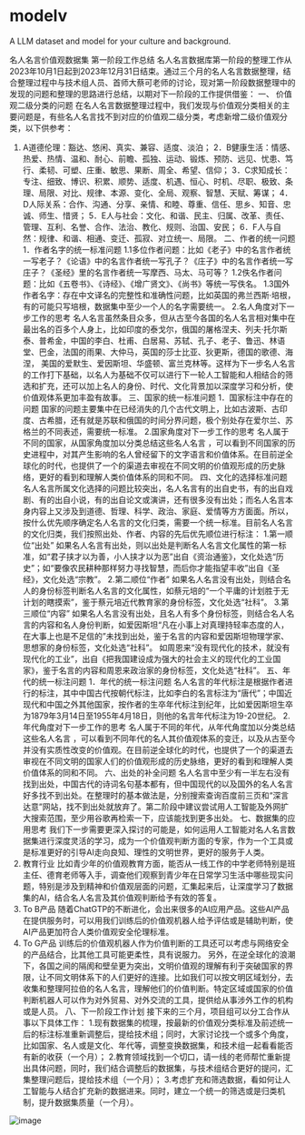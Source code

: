 # modelv
A LLM dataset and model for your culture and background.

名人名言价值观数据集
第一阶段工作总结
名人名言数据库第一阶段的整理工作从2023年10月1日起到2023年12月31日结束。通过三个月的名人名言数据整理，结合整理过程中与技术组人员、首师大蔡可老师的讨论，现对第一阶段数据整理中的发现的问题和整理的思路进行总结，以期对下一阶段的工作提供借鉴：
一、	价值观二级分类的问题
在名人名言数据整理过程中，我们发现与价值观分类相关的主要问题是，有些名人名言找不到对应的价值观二级分类，考虑新增二级价值观分类，以下供参考：
1. A道德伦理：豁达、悠闲、真实、兼容、适度、淡泊；
2．B健康生活：情感、热爱、热情、温和、耐心、前瞻、孤独、运动、锻炼、预防、远见、忧患、笃行、柔韧、可塑、庄重、敏思、果断、周全、希望、信仰；
3．C求知成长：专注、细致、博识、积累、顺势、适度、机遇、恒心、时机、尽职、极致、条理、局限、对比、规律、本源、变化、全局、观察、智慧、天赋、筹谋；
4．D人际关系：合作、沟通、分享、亲情、和睦、尊重、信任、思乡、知音、忠诚、师生、惜贤；
5．E人与社会：文化、和谐、民主、归属、改革、责任、管理、互利、名誉、合作、法治、教化、规则、治国、安民；
6．F人与自然：规律、和谐、相通、变迁、孤寂、对立统一、局限。
二、作者的统一问题
1．作者名字的统一标准问题
1.1多位作者问题：比如《老子》中的名言作者统一写老子？《论语》中的名言作者统一写孔子？《庄子》中的名言作者统一写庄子？《圣经》里的名言作者统一写摩西、马太、马可等？
1.2佚名作者问题：比如《五卷书》、《诗经》、《增广贤文》、《尚书》等统一写佚名。
1.3国外作者名字：存在中文译名的完整性和准确性问题，比如英国的弗兰西斯·培根，有的可能只写培根，数据集中至少一个人的名字需要统一。
2.名人角度对下一步工作的思考
名人名言虽然条目众多，但从古至今各国的名人名言相对集中在最出名的百多个人身上，比如印度的泰戈尔，俄国的屠格涅夫、列夫·托尔斯泰、普希金，中国的李白、杜甫、白居易、苏轼、孔子、老子、鲁迅、林语堂、巴金，法国的雨果、大仲马，英国的莎士比亚、狄更斯，德国的歌德、海涅， 美国的爱默生、爱因斯坦、华盛顿、富兰克林等。这样为下一步名人名言的工作打下基础，以名人为基础不仅可以进行下一轮人工智能和人相结合的筛选和扩充，还可以加上名人的身份、时代、文化背景加以深度学习和分析，使价值观体系更加丰盈有故事。
三、国家的统一标准问题
1．国家标注中存在的问题
国家的问题主要集中在已经消失的几个古代文明上，比如古波斯、古印度、古希腊，还有就是苏联和俄国的时间分界问题，极个别处存在爱尔兰、苏格兰的不同表述，需要统一标准。
2.国家角度对下一步工作的思考
名人属于不同的国家，从国家角度加以分类总结这些名人名言 ，可以看到不同国家的历史进程中，对其产生影响的名人曾经留下的文字语言和价值体系。在目前逆全球化的时代，也提供了一个的渠道去审视在不同文明的价值观形成的历史脉络，更好的看到和理解人类价值体系的同和不同。
四、文化的选择标准问题
名人名言所属文化选择的问题比较突出，名人名言有的出自史书，有的出自戏剧、有的出自小说，有的出自论文或演讲，还有很多没有出处；而名人名言本身内容上又涉及到道德、哲理、科学、政治、家庭、爱情等方方面面。所以，按什么优先顺序确定名人名言的文化归类，需要一个统一标准。目前名人名言的文化归类，我们按照出处、作者、内容的先后优先顺位进行标注：
1.第一顺位“出处”
如果名人名言有出处，则以出处是判断名人名言文化属性的第一标准，如“君子挟才以为善，小人挟才以为恶”出自《资治通鉴》，文化处选“历史”；如“要像农民耕种那样努力寻找智慧，而后你才能指望丰收”出自《圣经》，文化处选“宗教”。
2.第二顺位“作者”
如果名人名言没有出处，则结合名人的身份标签判断名人名言的文化属性，如蔡元培的“一个平庸的计划胜于无计划的瞎摸索”，鉴于蔡元培近代教育家的身份标签，文化处选“社科”。
3.第三顺位“内容”
如果名人名言没有出处，且名人有多个身份标签，则结合名人名言的内容和名人身份判断，如爱因斯坦“凡在小事上对真理持轻率态度的人，在大事上也是不足信的”未找到出处，鉴于名言的内容和爱因斯坦物理学家、思想家的身份标签，文化处选“社科”。
如周恩来“没有现代化的技术，就没有现代化的工业”，出自《把我国建设成为强大的社会主义的现代化的工业国家》，鉴于名言的内容和周恩来政治家的身份标签，文化处选“社科”。
五、年代的统一标注问题
1．年代的统一标注问题
名人名言的年代标注是根据作者进行的标注，其中中国古代按朝代标注，比如李白的名言标注为“唐代”；中国近现代和中国之外其他国家，按作者的生卒年代标注到纪年，比如爱因斯坦生卒为1879年3月14日至1955年4月18日，则他的名言年代标注为19-20世纪。
2.年代角度对下一步工作的思考
名人属于不同的年代，从年代角度加以分类总结这些名人名言 ，可以看到不同年代的名人其价值观体系的变迁，以及从古至今并没有实质性改变的价值观。在目前逆全球化的时代，也提供了一个的渠道去审视在不同文明的国家人们的价值观形成的历史脉络，更好的看到和理解人类价值体系的同和不同。
六、出处的补全问题
名人名言中至少有一半左右没有找到出处，中国古代的诗词名句基本都有，但中国现代的以及国外的名人名言好多找不到出处。在整理时的基本做法是，分别搜索查询百度前三页和“深言达意”网站，找不到出处就放弃了。第二阶段中建议尝试用人工智能及外网扩大搜索范围，至少用谷歌再检索一下，应该能找到更多出处。
七、数据集的应用思考
我们下一步需要更深入探讨的可能是，如何运用人工智能对名人名言数据集进行深度灵活的学习，成为一个价值观判断方面的专家，作为一个工具或是标准更好的引导AI走向良知、理性的文明世界，更好的服务于人类。
1.	教育行业
比如青少年的价值观教育方面，能否从一线工作的中学老师特别是班主任、德育老师等入手，调查他们观察到青少年在日常学习生活中哪些现实问题，特别是涉及到精神和价值观层面的问题，汇集起来后，让深度学习了数据集的AI，结合名人名言及其价值观判断给予有效的答复。
2.	To B产品
随着ChatGTP的不断进化，会出来很多的AI应用产品。这些AI产品在提供服务时，可以用我们训练后的价值观机器人给予评估或是辅助判断，使AI产品更加符合人类价值观安全伦理标准。
3.	To G产品
训练后的价值观机器人作为价值判断的工具还可以考虑与网络安全的产品结合，比其他工具可能更柔性，具有说服力。
另外，在逆全球化的浪潮下，各国之间的隔阂和壁垒更为突出，文明价值观的理解有利于突破国家的界限，让不同文明体系下的人们更好的连接。比如我们可以按文明区域划分，去收集和整理阿拉伯的名人名言，理解他们的价值判断。特定区域或国家的价值判断机器人可以作为对外贸易、对外交流的工具，提供给从事涉外工作的机构或是人员。
八、下一阶段工作计划
接下来的三个月，项目组可以分工合作从事以下具体工作：
1.现有数据集的梳理，按最新的价值观分类标准及前述统一后的标注标准重新调整后，提给技术组；同时，大家讨论找一个或多个角度，比如国家、名人或是文化、年代等，调整变换数据集，和技术组一起看看能否有新的收获（一个月）；
2.教育领域找到一个切口，请一线的老师帮忙重新提出具体问题，同时，我们结合调整后的数据集，与技术组结合更好的提问，汇集整理问题后，提给技术组（一个月）；
3.考虑扩充和筛选数据，看如何让人工智能与人结合扩充新的数据进来。同时，建立一个统一的筛选或是归类机制，提升数据集质量（一个月）。


![image](https://github.com/Xinghan/modelv/assets/731576/ae85f4fb-2a4a-498c-8199-f1251c096aa0)


